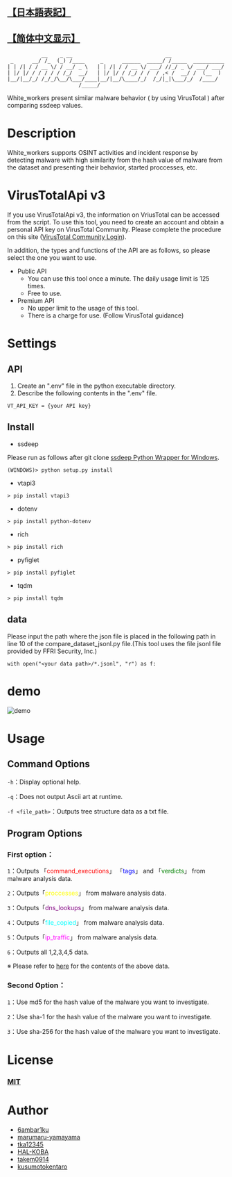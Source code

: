 ## [【日本語表記】](https://github.com/6ambar1ku/white_workers/blob/main/doc/README_JP.md)
##  [【简体中文显示】](https://github.com/6ambar1ku/white_workers/blob/main/doc/README_CH.md)
```
           __    _ __                              __
 _      __/ /_  (_) /____     _      ______  _____/ /_____  __________
| | /| / / __ \/ / __/ _ \   | | /| / / __ \/ ___/ //_/ _ \/ ___/ ___/
| |/ |/ / / / / / /_/  __/   | |/ |/ / /_/ / /  / ,< /  __/ /  (__  )
|__/|__/_/ /_/_/\__/\___/____|__/|__/\____/_/  /_/|_|\___/_/  /____/
                       /_____/

```
White_workers present similar malware behavior ( by using VirusTotal ) after comparing ssdeep values.

# Description
White_workers supports OSINT activities and incident response by detecting malware with high similarity from the hash value of malware from the dataset and presenting their behavior, started proccesses, etc. 
​
# VirusTotalApi v3
If you use VirusTotalApi v3, the information on VriusTotal can be accessed from the script. To use this tool, you need to create an account and obtain a personal API key on VirusTotal Community. Please complete the procedure on this site ([VirusTotal Community Login](https://www.virustotal.com/gui/join-us)). 

In addition, the types and functions of the API are as follows, so please select the one you want to use. 
* Public API
    * You can use this tool once a minute. The daily usage limit is 125 times.
    * Free to use.
* Premium API
    * No upper limit to the usage of this tool.
    * There is a charge for use. (Follow VirusTotal guidance) 

# Settings
## API
1. Create an ".env" file in the python executable directory. 
2. Describe the following contents in the ".env" file. 
```
VT_API_KEY = {your API key}
```

## Install
* ssdeep

Please run as follows after git clone 
[ssdeep Python Wrapper for Windows](https://github.com/MacDue/ssdeep-windows-32_64).
```
(WINDOWS)> python setup.py install
```

* vtapi3
```
> pip install vtapi3
```

* dotenv
```
> pip install python-dotenv
```

* rich
```
> pip install rich
```

* pyfiglet
```
> pip install pyfiglet
```

* tqdm
```
> pip install tqdm
```

##  data
Please input the path where the json file is placed in the following path in  line 10 of the compare_dataset_jsonl.py file.(This tool uses the file jsonl file provided by FFRI Security, Inc.)
```
with open("<your data path>/*.jsonl", "r") as f:
```

# demo
![demo](https://raw.githubusercontent.com/wiki/6ambar1ku/white_workers/demo/white_workers.gif)

# Usage
## Command Options
```-h```：Display optional help.

```-q```：Does not output Ascii art at runtime.

```-f <file_path>```：Outputs tree structure data as a txt file.

## Program Options

### First option：
```1```：Outputs 「<font color="red">command_executions</font>」 「<font color="blue">tags</font>」 and 「<font color="green">verdicts</font>」 from malware analysis data.

```2```：Outputs「<font color="yellow">proccesses</font>」 from malware analysis data.

```3```：Outputs「<font color="purple">dns_lookups</font>」 from malware analysis data.

```4```：Outputs「<font color="cyan">file_copied</font>」 from malware analysis data.

```5```：Outputs「<font color="magenta">ip_traffic</font>」 from malware analysis data.

```6```：Outputs all 1,2,3,4,5 data. 

※ Please refer to [here](https://github.com/6ambar1ku/white_workers/blob/main/doc/README_DAT.md) for the contents of the above data. 

### Second Option：
```1```：Use md5 for the hash value of the malware you want to investigate. 

```2```：Use sha-1 for the hash value of the malware you want to investigate. 

```3```：Use sha-256 for the hash value of the malware you want to investigate. 

# License
### [MIT](https://github.com/6ambar1ku/white_workers/blob/main/LICENSE)

# Author
* [6ambar1ku](https://github.com/6ambar1ku) 
* [marumaru-yamayama](https://github.com/marumaru-yamayama)
* [tka12345](https://github.com/tka12345)
* [HAL-KOBA](https://github.com/HAL-Kobayashi)
* [takem0914](https://github.com/takem0914)
* [kusumotokentaro](https://github.com/kusumotokentaro)